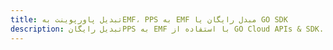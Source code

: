 ---title: تبدیل پاورپوینت بهEMF، PPS به EMF مبدل رایگان یا GO SDKdescription: تبدیل رایگانPPS به EMF با استفاده از GO Cloud APIs & SDK. همچنین اسناد Microsoft PowerPoint را در Cloud ایجاد، ویرایش و رندر کنید.---